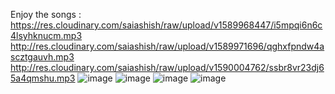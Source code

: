 Enjoy the songs :<br/> https://res.cloudinary.com/saiashish/raw/upload/v1589968447/i5mpqi6n6c4lsyhknucm.mp3
<br/>http://res.cloudinary.com/saiashish/raw/upload/v1589971696/qghxfpndw4ascztgauvh.mp3
<br/>http://res.cloudinary.com/saiashish/raw/upload/v1590004762/ssbr8vr23dj65a4qmshu.mp3
![image](https://user-images.githubusercontent.com/43849911/82492557-0a1bf400-9b04-11ea-99f2-f79896c857ec.png)
![image](https://user-images.githubusercontent.com/43849911/82441764-0c5a6000-9abc-11ea-85d7-beaeecd66106.png)
![image](https://user-images.githubusercontent.com/43849911/82500933-042d0f80-9b12-11ea-8f1b-5caaecd5863a.png)
![image](https://user-images.githubusercontent.com/43849911/82501164-6f76e180-9b12-11ea-81a0-e3ad8bd61747.png)



